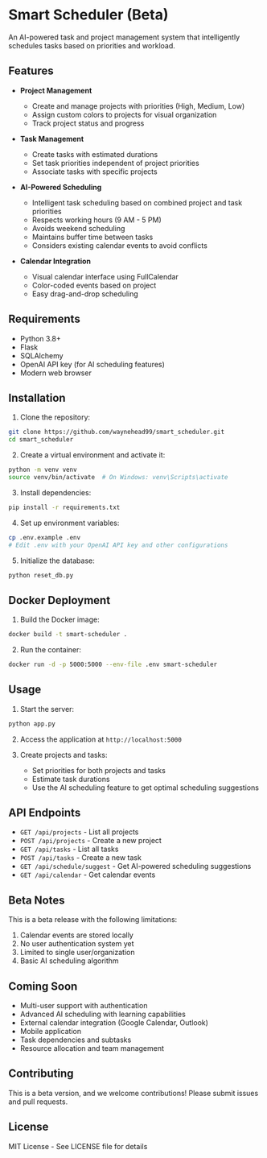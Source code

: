# Smart Scheduler (Beta)

An AI-powered task and project management system that intelligently schedules tasks based on priorities and workload.

## Features

- **Project Management**
  - Create and manage projects with priorities (High, Medium, Low)
  - Assign custom colors to projects for visual organization
  - Track project status and progress

- **Task Management**
  - Create tasks with estimated durations
  - Set task priorities independent of project priorities
  - Associate tasks with specific projects

- **AI-Powered Scheduling**
  - Intelligent task scheduling based on combined project and task priorities
  - Respects working hours (9 AM - 5 PM)
  - Avoids weekend scheduling
  - Maintains buffer time between tasks
  - Considers existing calendar events to avoid conflicts

- **Calendar Integration**
  - Visual calendar interface using FullCalendar
  - Color-coded events based on project
  - Easy drag-and-drop scheduling

## Requirements

- Python 3.8+
- Flask
- SQLAlchemy
- OpenAI API key (for AI scheduling features)
- Modern web browser

## Installation

1. Clone the repository:
```bash
git clone https://github.com/waynehead99/smart_scheduler.git
cd smart_scheduler
```

2. Create a virtual environment and activate it:
```bash
python -m venv venv
source venv/bin/activate  # On Windows: venv\Scripts\activate
```

3. Install dependencies:
```bash
pip install -r requirements.txt
```

4. Set up environment variables:
```bash
cp .env.example .env
# Edit .env with your OpenAI API key and other configurations
```

5. Initialize the database:
```bash
python reset_db.py
```

## Docker Deployment

1. Build the Docker image:
```bash
docker build -t smart-scheduler .
```

2. Run the container:
```bash
docker run -d -p 5000:5000 --env-file .env smart-scheduler
```

## Usage

1. Start the server:
```bash
python app.py
```

2. Access the application at `http://localhost:5000`

3. Create projects and tasks:
   - Set priorities for both projects and tasks
   - Estimate task durations
   - Use the AI scheduling feature to get optimal scheduling suggestions

## API Endpoints

- `GET /api/projects` - List all projects
- `POST /api/projects` - Create a new project
- `GET /api/tasks` - List all tasks
- `POST /api/tasks` - Create a new task
- `GET /api/schedule/suggest` - Get AI-powered scheduling suggestions
- `GET /api/calendar` - Get calendar events

## Beta Notes

This is a beta release with the following limitations:

1. Calendar events are stored locally
2. No user authentication system yet
3. Limited to single user/organization
4. Basic AI scheduling algorithm

## Coming Soon

- Multi-user support with authentication
- Advanced AI scheduling with learning capabilities
- External calendar integration (Google Calendar, Outlook)
- Mobile application
- Task dependencies and subtasks
- Resource allocation and team management

## Contributing

This is a beta version, and we welcome contributions! Please submit issues and pull requests.

## License

MIT License - See LICENSE file for details
